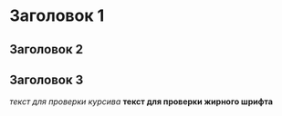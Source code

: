 # Заголовок 1

## Заголовок 2

## Заголовок 3

_текст для проверки курсива_ **текст для проверки жирного шрифта**

